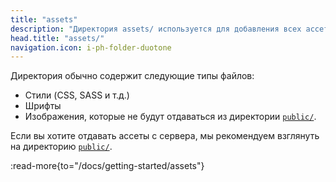 ```yaml
---
title: "assets"
description: "Директория assets/ используется для добавления всех ассетов веб-сайта, которые будет обрабатывать инструмент сборки."
head.title: "assets/"
navigation.icon: i-ph-folder-duotone
---
```


Директория обычно содержит следующие типы файлов:

- Стили (CSS, SASS и т.д.)
- Шрифты
- Изображения, которые не будут отдаваться из директории [`public/`](/docs/guide/directory-structure/public).

Если вы хотите отдавать ассеты с сервера, мы рекомендуем взглянуть на директорию [`public/`](/docs/guide/directory-structure/public).

:read-more{to="/docs/getting-started/assets"}
